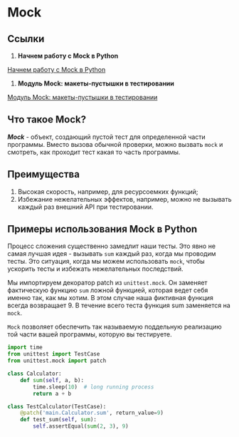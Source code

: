 # Mock

## Ссылки

1. ****Начнем работу с Mock в Python****

[Начнем работу с Mock в Python](https://nuancesprog.ru/p/1161/)

1. ****Модуль Mock: макеты-пустышки в тестировании****

[Модуль Mock: макеты-пустышки в тестировании](https://habr.com/ru/post/141209/)

## Что такое Mock?

***Mock*** - объект, создающий пустой тест для определенной части программы. Вместо вызова обычной проверки, можно вызвать `mock` и смотреть, как проходит тест какая то часть программы.

## Преимущества

1. Высокая скорость, например, для ресурсоемких функций;
2. Избежание нежелательных эффектов, например, можно не вызывать каждый раз
внешний API при тестировании.

## Примеры использования Mock в Python

Процесс  сложения существенно замедлит наши тесты. Это явно не самая лучшая идея - вызывать `sum` каждый раз, когда мы проводим тесты. Это ситуация, когда мы можем использовать `mock`, чтобы ускорить тесты и избежать нежелательных последствий.

Мы импортируем декоратор patch из `unittest.mock`. Он заменяет фактическую функцию `sum` ложной функцией, которая ведет себя именно так, как мы хотим. В этом случае наша фиктивная функция всегда возвращает 9. В течение всего теста функция sum заменяется на `mock`.

`Mock` позволяет обеспечить так называемую поддельную реализацию той части вашей программы, которую вы тестируете.

```python
import time
from unittest import TestCase
from unittest.mock import patch

class Calculator:
    def sum(self, a, b):
        time.sleep(10)  # long running process
        return a + b

class TestCalculator(TestCase):
    @patch('main.Calculator.sum', return_value=9)
    def test_sum(self, sum):
        self.assertEqual(sum(2, 3), 9)
```
